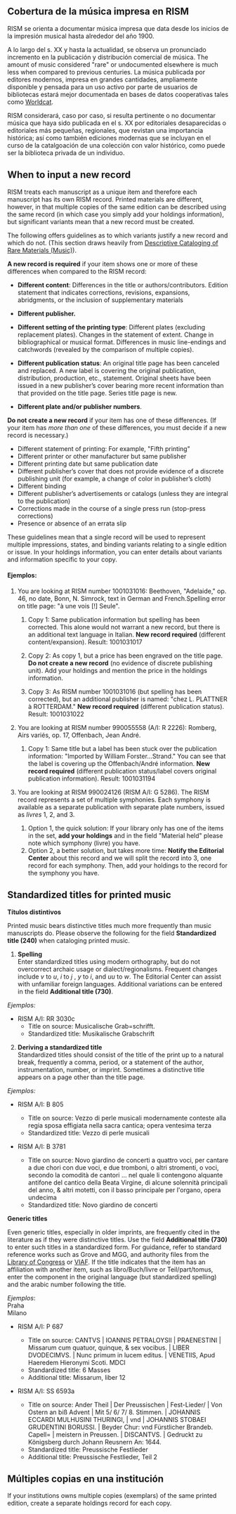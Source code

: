 ## Cobertura de la música impresa en RISM

RISM se orienta a documentar música impresa que data desde los inicios de la impresión musical hasta alrededor del año 1900.

A lo largo del s. XX y hasta la actualidad, se observa un pronunciado incremento en la publicación y distribución comercial de música. The amount of music considered "rare" or undocumented elsewhere is much less when compared to previous centuries. La música publicada por editores modernos, impresa en grandes cantidades, ampliamente disponible y pensada para un uso activo por parte de usuarios de bibliotecas estará mejor documentada en bases de datos cooperativas tales como [Worldcat](http://www.worldcat.org/).

RISM considerará, caso por caso, si resulta pertinente o no documentar música que haya sido publicada en el s. XX por editoriales desaparecidas o editoriales más pequeñas, regionales, que revistan una importancia histórica; así como también ediciones modernas que se incluyan en el curso de la catalgoación de una colección con valor histórico, como puede ser la biblioteca privada de un individuo.

## When to input a new record

RISM treats each manuscript as a unique item and therefore each manuscript has its own RISM record. Printed materials are different, however, in that multiple copies of the same edition can be described using the same record (in which case you simply add your holdings information), but significant variants mean that a new record must be created.

The following offers guidelines as to which variants justify a new record and which do not. (This section draws heavily from [Descriptive Cataloging of Rare Materials (Music)](http://rbms.info/dcrm/)).

**A new record is required** if your item shows one or more of these differences when compared to the RISM record:

- **Different content**: Differences in the title or authors/contributors. Edition statement that indicates corrections, revisions, expansions, abridgments, or the inclusion of supplementary materials

- **Different publisher.**
- **Different setting of the printing type**: Different plates (excluding replacement plates). Changes in the statement of extent. Change in bibliographical or musical format. Differences in music line-endings and catchwords (revealed by the comparison of multiple copies).
- **Different publication status**: An original title page has been canceled and replaced. A new label is covering the original publication, distribution, production, etc., statement. Original sheets have been issued in a new publisher’s cover bearing more recent information than that provided on the title page. Series title page is new.
- **Different plate and/or publisher numbers**.

**Do not create a new record** if your item has one of these differences. (If your item has _more than one_ of these differences, you must decide if a new record is necessary.)

- Different statement of printing: For example, "Fifth printing"
- Different printer or other manufacturer but same publisher
- Different printing date but same publication date
- Different publisher’s cover that does not provide evidence of a discrete publishing unit (for example, a change of color in publisher’s cloth)
- Different binding
- Different publisher’s advertisements or catalogs (unless they are integral to the publication)
- Corrections made in the course of a single press run (stop-press corrections)
- Presence or absence of an errata slip

These guidelines mean that a single record will be used to represent multiple impressions, states, and binding variants relating to a single edition or issue. In your holdings information, you can enter details about variants and information specific to your copy.

#### Ejemplos:

1. You are looking at RISM number 1001031016: Beethoven, "Adelaide," op. 46, no date, Bonn, N. Simrock, text in German and French.Spelling error on title page: "à une vois [!] Seule".

   1. Copy 1: Same publication information but spelling has been corrected. This alone would not warrant a new record, but there is an additional text language in Italian. **New record required** (different content/expansion). Result: 1001031017

   2. Copy 2: As copy 1, but a price has been engraved on the title page. **Do not create a new record** (no evidence of discrete publishing unit). Add your holdings and mention the price in the holdings information.

   3. Copy 3: As RISM number 1001031016 (but spelling has been corrected), but an additional publisher is named: "chez L. PLATTNER à ROTTERDAM." **New record required** (different publication status). Result: 1001031022

2. You are looking at RISM number 990055558 (A/I: R 2226): Romberg, Airs variés, op. 17, Offenbach, Jean André.

   1. Copy 1: Same title but a label has been stuck over the publication information: "Imported by William Forster...Strand." You can see that the label is covering up the Offenbach/André information. **New record required** (different publication status/label covers original publication information). Result: 1001031194

3. You are looking at RISM 990024126 (RISM A/I: G 5286). The RISM record represents a set of multiple symphonies. Each symphony is available as a separate publication with separate plate numbers, issued as _livres_ 1, 2, and 3.

   1. Option 1, the quick solution: If your library only has one of the items in the set, **add your holdings** and in the field "Material held" please note which symphony (livre) you have.
   2. Option 2, a better solution, but takes more time: **Notify the Editorial Center** about this record and we will split the record into 3, one record for each symphony. Then, add your holdings to the record for the symphony you have.

## Standardized titles for printed music

   **Títulos distintivos**

   Printed music bears distinctive titles much more frequently than music manuscripts do. Please observe the following for the field **Standardized title (240)** when cataloging printed music.

   1. **Spelling**  
      Enter standardized titles using modern orthography, but do not overcorrect archaic usage or dialect/regionalisms. Frequent changes include _v_ to _u_, _i_ to _j_ , _y_ to _i_, and _uu_ to _w_. The Editorial Center can assist with unfamiliar foreign languages. Additional variations can be entered in the field **Additional title (730)**.

   _Ejemplos:_

   - RISM A/I: RR 3030c
      - Title on source: Musicalische Grab=schrifft.
      - Standardized title: Musikalische Grabschrift

   2. **Deriving a standardized title**  
      Standardized titles should consist of the title of the print up to a natural break, frequently a comma, period, or a statement of the author, instrumentation, number, or imprint. Sometimes a distinctive title appears on a page other than the title page.

   _Ejemplos:_

   - RISM A/I: B 805
      - Title on source: Vezzo di perle musicali modernamente conteste alla regia sposa effigiata nella sacra cantica; opera ventesima terza
      - Standardized title: Vezzo di perle musicali

   - RISM A/I: B 3781
      - Title on source: Novo giardino de concerti a quattro voci, per cantare a due chori con due voci, e due tromboni, o altri stromenti, o voci, secondo la comodità de cantori ... nel quale li contengono alquante antifone del cantico della Beata Virgine, di alcune solennità principali del anno, & altri motetti, con il basso principale per l'organo, opera undecima
      - Standardized title: Novo giardino de concerti

   **Generic titles**

   Even generic titles, especially in older imprints, are frequently cited in the literature as if they were distinctive titles. Use the field **Additional title (730)** to enter such titles in a standardized form. For guidance, refer to standard reference works such as Grove and MGG, and authority files from the [Library of Congress](http://id.loc.gov/authorities/names.html) or [VIAF](http://www.viaf.org/). If the title indicates that the item has an affiliation with another item, such as libro/Buch/livre or Teil/part/tomus, enter the component in the original language (but standardized spelling) and the arabic number following the title.

   _Ejemplos_:  
Praha  
Milano

   - RISM A/I: P 687
      - Title on source: CANTVS | IOANNIS PETRALOYSII | PRAENESTINI | Missarum cum quatuor, quinque, & sex vocibus. | LIBER DVODECIMVS. | Nunc primum in lucem editus. | VENETIIS, Apud Haeredem Hieronymi Scoti. MDCI
      - Standardized title: 6 Masses
      - Additional title: Missarum, liber 12

   - RISM A/I: SS 6593a
      - Title on source: Ander Theil | Der Preussischen | Fest-Lieder/ | Von Ostern an biß Advent | Mit 5/ 6/ 7/ 8. Stimmen. | JOHANNIS ECCARDI MULHUSINI THURINGI, | vnd | JOHANNIS STOBAEI GRUDENTINI BORUSSI. | Beyder Chur: vnd Fürstlicher Brandeb. Capell= | meistern in Preussen. | DISCANTVS. | Gedruckt zu Königsberg durch Johann Reusnern An: 1644.
      - Standardized title: Preussische Festlieder
      - Additional title: Preussische Festlieder, Teil 2

## Múltiples copias en una institución

If your institutions owns multiple copies (exemplars) of the same printed edition, create a separate holdings record for each copy.
